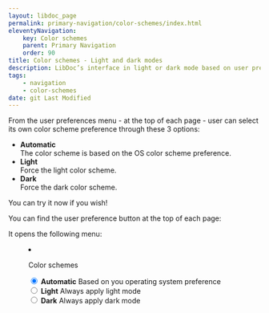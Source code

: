 ```yaml
---
layout: libdoc_page
permalink: primary-navigation/color-schemes/index.html
eleventyNavigation:
    key: Color schemes
    parent: Primary Navigation
    order: 90
title: Color schemes - Light and dark modes
description: LibDoc’s interface in light or dark mode based on user preferences
tags:
    - navigation
    - color-schemes
date: git Last Modified
---
```


From the user preferences menu - at the top of each page - user can select its own color scheme preference through these 3 options:

* **Automatic** <br>The color scheme is based on the OS color scheme preference.
* **Light** <br>Force the light color scheme.
* **Dark** <br>Force the dark color scheme.

You can try it now if you wish!

You can find the user preference button at the top of each page:

<div>
    <div class="d-inline-flex | pos-relative | p-5 | fs-4 td-none | brad-4 bc-neutral-100 bwidth-1 bstyle-dashed bcolor-neutral-500 cur-pointer __hover-1 __soft-shadow" title="Preferences">
        <span class="icon-faders | pos-absolute top-50 left-50 t-tY-50 t-tX-50"></span>
    </div>
</div>

It opens the following menu:

<div class="pe-none">
    <menu class="d-flex fd-column | w-100 mt-3 mb-0 p-4 | ls-none bc-neutral-100 brad-2 bwidth-1 bstyle-dashed bcolor-neutral-500 | __soft-shadow" style="max-width: 400px">
        <li class="d-flex fd-column gap-3 | c-neutral-900">
            <p class="m-0 | fs-3 fvs-wght-500">Color schemes</p>
            <div class="d-flex fd-column gap-3">
                <div>
                    <input type="radio" name="libdoc_color_scheme_alt" id="libdoc_color_scheme_alt__auto" class="pos-absolute opa-0" value="auto" checked="">
                    <label for="libdoc_color_scheme_alt__auto" class="d-flex ai-start gap-2">
                        <span class="d-flex fd-column gap-1">
                            <strong class="fs-2 tt-uppercase">Automatic</strong>
                            <span class="fs-2 | c-neutral-700">Based on you operating system preference</span>
                        </span>
                    </label>
                </div>
                <div>
                    <input type="radio" name="libdoc_color_scheme_alt" id="libdoc_color_scheme_alt__light" class="pos-absolute opa-0" value="light">
                    <label for="libdoc_color_scheme_alt__light" class="d-flex ai-start gap-2">
                        <span class="d-flex fd-column gap-1">
                            <strong class="fs-2 tt-uppercase">Light</strong>
                            <span class="fs-2 | c-neutral-700">Always apply light mode</span>
                        </span>
                    </label>
                </div>
                <div>
                    <input type="radio" name="libdoc_color_scheme_alt" id="libdoc_color_scheme_alt__dark" class="pos-absolute opa-0" value="dark">
                    <label for="libdoc_color_scheme_alt__dark" class="d-flex ai-start gap-2">
                        <span class="d-flex fd-column gap-1">
                            <strong class="fs-2 tt-uppercase">Dark</strong>
                            <span class="fs-2 | c-neutral-700">Always apply dark mode</span>
                        </span>
                    </label>
                </div>
            </div>
        </li>
    </menu>
</div>
